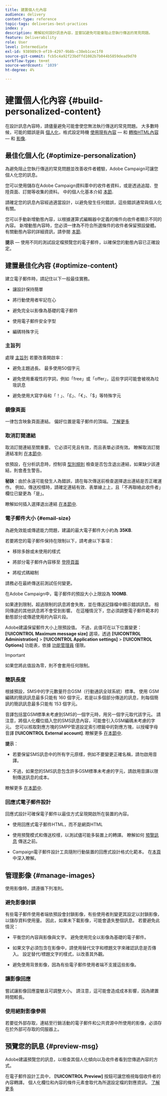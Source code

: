 ```yaml
---
title: 建置個人化內容
audience: delivery
content-type: reference
topic-tags: deliveries-best-practices
index: y
description: 瞭解如何設計訊息內容，並嘗試避免可能會阻止您執行傳送的常見問題。 
feature: Deliverability
role: User
level: Intermediate
exl-id: 938989c9-ef19-4297-9b8b-c38eb1cec1f0
source-git-commit: fcb5c4a92f23bdffd1082b7b044b5859dead9d70
workflow-type: tm+mt
source-wordcount: '1039'
ht-degree: 4%

---
```


# 建置個人化內容 {#build-personalized-content}

在設計訊息內容時，請儘量避免可能會使您無法執行傳送的常見問題。 大多數時候，可能的錯誤是與 [個人化](../../designing/using/personalization.md)，格式設定時機 [使用現有內容](../../designing/using/using-existing-content.md)  — 和 [轉換HTML內容](../../designing/using/using-existing-content.md#converting-an-html-content)  — 和 [影像](../../designing/using/images.md).

## 最佳化個人化 {#optimize-personalization}

為避免阻止您執行傳送的常見問題並改善收件者體驗，Adobe Campaign可讓您個人化您的訊息。

您可以使用儲存在Adobe Campaign資料庫中的收件者資料，或是透過追蹤、登陸頁面、訂閱等收集的資料。
中的個人化基本介紹 [本節](../../designing/using/personalization.md).

請確定您的訊息內容經過適當設計，以避免發生任何錯誤，這些錯誤通常與個人化有關。

您可以手動新增動態內容，以根據運算式編輯器中定義的條件向收件者顯示不同的內容。 新增動態內容時，您必須一律為不符合所選條件的收件者保留預設變體。
有關動態內容的詳細資訊，請參閱 [本節](../../designing/using/personalization.md#defining-dynamic-content-in-an-email).

**提示**  — 使用不同的測試設定檔預覽您的電子郵件，以確保您的動態內容已正確設定。

## 建置最佳化內容 {#optimize-content}

建立電子郵件時，請記住以下一般最佳實務。

* 讓設計保持簡單

* 將行動使用者牢記在心

* 避免完全以影像為基礎的電子郵件

* 使用電子郵件安全字型

* 編碼特殊字元

### 主旨列

處理 [主旨列](../../designing/using/subject-line.md) 若要改善開啟率：

* 避免主題過長。 最多使用50個字元

* 避免使用重複性的字詞，例如「free」或「offer」，這些字詞可能會被視為垃圾訊息

* 避免使用大寫字母和「！」、「£」、「€」、「$」等特殊字元

### 鏡像頁面

一律包含映象頁面連結。 偏好位置是電子郵件的頂端。 [了解更多](../../designing/using/personalization.md#adding-a-content-block)

### 取消訂閱連結

取消訂閱連結至關重要。 它必須可見且有效，而且表單必須有效。 瞭解取消訂閱連結准則 [在本節中](../../designing/using/personalization.md#about-targeting-dimension).

依預設，在分析訊息時，控制項 [型別規則](../../sending/using/control-rules.md) 檢查是否包含退出連結，如果缺少該連結，則會產生警告。

**秘訣**：由於永遠可能發生人為錯誤，請在每次傳送前檢查選擇退出連結是否正確運作。 例如，傳送校樣時，請確定連結有效、表單線上上，且「不再聯絡此收件者」欄位已變更為「是」。

瞭解如何插入選擇退出連結 [在本節中](../../designing/using/personalization.md#adding-a-content-block).

### 電子郵件大小 {#email-size}

為避免效能或傳遞能力問題，建議的最大電子郵件大小約為 **35KB**.

若要將您的電子郵件保持在限制以下，請考慮以下事項：

* 移除多餘或未使用的樣式

* 將部分電子郵件內容移至 [登陸頁面](../../channels/using/getting-started-with-landing-pages.md)

* 將程式碼縮制

請務必在最終傳送前測試任何變更。

在Adobe Campaign中，電子郵件的預設大小上限設為 **100MB**. <!--This limit enables to prevent any error that could indefinitely increase the size of an email, which can lead to a system crash.-->

如果達到限制，超過限制的訊息將會失敗，並在傳送記錄檔中顯示錯誤訊息。 相同傳遞的其他訊息將不會受到影響。 在這種情況下，您必須調整電子郵件範本的動態部分或傳遞使用的內容片段。 <!--If you need assistance, or if you have any question or request about the **[!UICONTROL Maximum message size]** option, reach out to your Adobe contact.-->

Adobe建議保留郵件大小上限預設值。 不過，此值可在以下位置變更： **[!UICONTROL Maximum message size]** 選項，透過 **[!UICONTROL Administration]** > **[!UICONTROL Application settings]** > **[!UICONTROL Options]** 功能表，依據 [功能管理員](../../administration/using/users-management.md#functional-administrators) 僅限。

>[!IMPORTANT]
>
>如果您將此值設為零，則不會套用任何限制。

### 簡訊長度

根據預設，SMS中的字元數量符合GSM（行動通訊全球系統）標準。 使用 GSM 編碼的簡訊訊息最多只能有 160 個字元，若是以多個部分傳送的訊息，則每個簡訊的簡訊訊息最多只能有 153 個字元。

音譯包括當GSM標準未考慮到SMS的一個字元時，用另一個字元取代該字元。 請注意，將個人化欄位插入您的SMS訊息內容，可能會引入GSM編碼未考慮的字元。 您可以核取對應方塊的SMPP管道設定索引標籤中的對應方塊，以授權字母音譯 **[!UICONTROL External account]**.
瞭解更多 [在本節中](../../administration/using/configuring-sms-channel.md#sms-encoding--length-and-transliteration).

**提示**：

* 若要保留SMS訊息中的所有字元原樣，例如不要變更正確名稱，請勿啟用音譯。

* 不過，如果您的SMS訊息包含許多GSM標準未考慮的字元，請啟用音譯以限制傳送訊息的成本。

瞭解更多 [在本節中](../../administration/using/configuring-sms-channel.md#sms-encoding--length-and-transliteration).

### 回應式電子郵件設計

回應式設計可確保電子郵件以最佳方式呈現開啟所在裝置的內容。

* 使用回應式電子郵件HTML，而不是網頁HTML

* 使用預覽模式和傳送校樣，以測試儘可能多裝置上的轉譯。 瞭解如何 [預覽訊息](../../sending/using/previewing-messages.md) 傳送之前。

* Campaign電子郵件設計工具隨附行動裝置的回應式設計格式化範本。 在[本頁](../../designing/using/using-reusable-content.md#content-templates)中深入瞭解。

## 管理影像 {#manage-images}

使用影像時，請遵循下列准則。

### 避免影像封鎖

有些電子郵件使用者端依預設會封鎖影像，有些使用者則變更其設定以封鎖影像，以儲存資料使用量。 因此，如果未下載影像，可能會遺失整個訊息。 若要避免此情況：

* 平衡您的內容與影像與文字。 避免使用完全以影像為基礎的電子郵件。

* 如果文字必須包含在影像中，請使用替代文字和標題文字來確認訊息是否傳入。 設定替代/標題文字的樣式，以改善其外觀。

* 避免使用背景影像，因為有些電子郵件使用者端不支援這些影像。

### 讓影像回應

嘗試讓影像回應靈敏且可調整大小。 請注意，這可能會造成成本影響，因為建置時間較長。

### 使用絕對影像參照

若要從外部存取，連結至行銷活動的電子郵件和公共資源中所使用的影像，必須存在於外部可存取的伺服器上。

## 預覽您的訊息 {#preview-msg}

Adobe建議預覽您的訊息，以檢查其個人化傾向以及收件者看到您傳遞內容的方式。

在電子郵件設計工具中， **[!UICONTROL Preview]** 按鈕可讓您檢視每個收件者的內容轉譯。 個人化欄位和內容的條件元素會取代為所選設定檔的對應資訊。 [了解更多](../../sending/using/previewing-messages.md)
